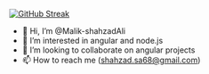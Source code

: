 [![GitHub Streak](https://streak-stats.demolab.com?user=Malik-shahzadAli&theme=dark)](https://git.io/streak-stats)
- 👋 Hi, I’m @Malik-shahzadAli
- 👀 I’m interested in angular and node.js
- 💞️ I’m looking to collaborate on angular projects
- 📫 How to reach me (shahzad.sa68@gmail.com)

